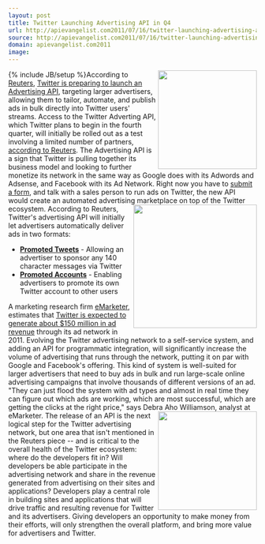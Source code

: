 ```yaml
---
layout: post
title: Twitter Launching Advertising API in Q4
url: http://apievangelist.com2011/07/16/twitter-launching-advertising-api-in-q4/
source: http://apievangelist.com2011/07/16/twitter-launching-advertising-api-in-q4/
domain: apievangelist.com2011
image: 
---
```

{% include JB/setup %}<img src="http://kinlane-productions.s3.amazonaws.com/api-evangelist/twitter/Twitter-Logo.jpg"  width="200" align="right" />According to <a title="Reuters" href="http://www.reuters.com">Reuters</a>, <a title="Twitter is preparing to launching an Advertising API" href="http://www.reuters.com/article/2011/07/13/twitter-idUSN1E76C1Y920110713">Twitter is preparing to launch an Advertising API</a>, targeting larger advertisers, allowing them to tailor, automate, and publish ads in bulk directly into Twitter users' streams.
Access to the Twitter Adverting API, which Twitter plans to begin in the fourth quarter, will initially be rolled out as a test involving a limited number of partners, <a title="according to Reuters" href="http://www.reuters.com/article/2011/07/13/twitter-idUSN1E76C1Y920110713">according to Reuters</a>.
The Advertising API is a sign that Twitter is pulling together its business model and looking to further monetize its network in the same way as Google does with its Adwords and Adsense, and Facebook with its Ad Network.
Right now you have to <a title="submit a form" href="http://business.twitter.com/advertise/start">submit a form</a>, and talk with a sales person to run ads on Twitter, the new API would create an automated advertising marketplace on top of the Twitter ecosystem.
<img src="http://kinlane-productions.s3.amazonaws.com/api-evangelist/twitter/Twitter-Advertising-Screenshot.png"  width="250" align="right" />According to Reuters, Twitter's advertising API will initially let advertisers automatically deliver ads in two formats:
<ul>
     <li>
          <strong><a title="Promoted Tweets" href="http://business.twitter.com/advertise/promoted-tweets">Promoted Tweets</a></strong> - Allowing an advertiser to sponsor any 140 character messages via Twitter
     </li>
     <li>
          <strong><a title="Promoted Accounts" href="http://business.twitter.com/advertise/promoted-accounts">Promoted Accounts</a></strong> - Enabling advertisers to promote its own Twitter account to other users
     </li>
</ul>A marketing research firm <a title="eMarketer" href="http://www.emarketer.com/">eMarketer</a>, estimates that <a title="Twitter is expected to generate about $150 million in ad revenue" href="http://www.emarketer.com/Article.aspx?R=1008192">Twitter is expected to generate about $150 million in ad revenue</a> through its ad network in 2011.
Evolving the Twitter advertising network to a self-service system, and adding an API for programmatic integration, will significantly increase the volume of advertising that runs through the network, putting it on par with Google and Facebook's offering.
This kind of system is well-suited for larger advertisers that need to buy ads in bulk and run large-scale online advertising campaigns that involve thousands of different versions of an ad.
"They can just flood the system with ad types and almost in real time they can figure out which ads are working, which are most successful, which are getting the clicks at the right price," says Debra Aho Williamson, analyst at eMarketer.
<img src="http://kinlane-productions.s3.amazonaws.com/api-evangelist/twitter/twitter-monetization.png"  width="200" align="right" />The release of an API is the next logical step for the Twitter advertising network, but one area that isn't mentioned in the Reuters piece -- and is critical to the overall health of the Twitter ecosystem: where do the developers fit in?
Will developers be able participate in the advertising network and share in the revenue generated from advertising on their sites and applications?
Developers play a central role in building sites and applications that will drive traffic and resulting revenue for Twitter and its advertisers. Giving developers an opportunity to make money from their efforts, will only strengthen the overall platform, and bring more value for advertisers and Twitter.
